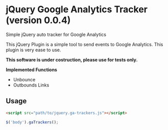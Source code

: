 # jQuery Google Analytics Tracker (version 0.0.4)
Simple jQuery auto tracker for Google Analytics

This jQuery Plugin is a simple tool to send events to Google Analytics. This plugin is very ease to use.

**This software is under costruction, please use for tests only.**

**Implemented Functions**
* Unbounce
* Outbounds Links

## Usage
``` html
<script src="path/to/jquery.ga-trackers.js"></script>
```

``` javascript
$('body').gaTrackers();
```
